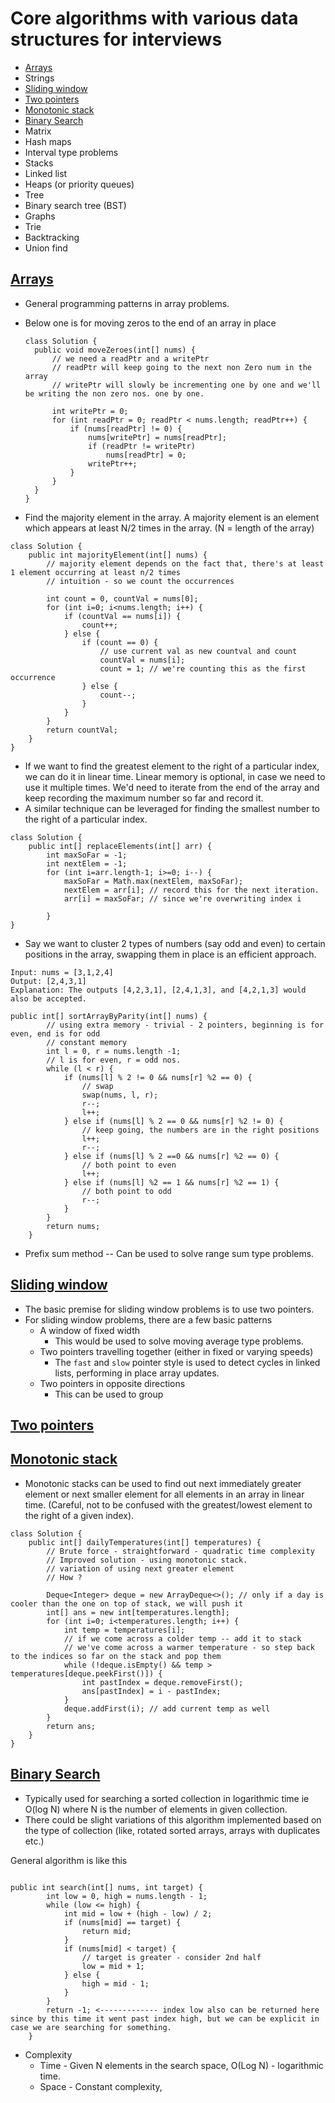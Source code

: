 # Core algorithms with various data structures for interviews

* [Arrays](#Arrays "Arrays")
* Strings
* [Sliding window](#Sliding-window "Sliding Window")
* [Two pointers](#Two-pointers "Two Pointers")
* [Monotonic stack](#Monotonic-stack "Monotonic Stack")
* [Binary Search](#Binary-search "Binary Search")
* Matrix
* Hash maps
* Interval type problems
* Stacks
* Linked list
* Heaps (or priority queues)
* Tree
* Binary search tree (BST)
* Graphs
* Trie
* Backtracking
* Union find

## [Arrays](#Arrays)
* General programming patterns in array problems.
* Below one is for moving zeros to the end of an array in place
  ```
  class Solution {
    public void moveZeroes(int[] nums) {
        // we need a readPtr and a writePtr
        // readPtr will keep going to the next non Zero num in the array
        // writePtr will slowly be incrementing one by one and we'll be writing the non zero nos. one by one.
        
        int writePtr = 0;
        for (int readPtr = 0; readPtr < nums.length; readPtr++) {
            if (nums[readPtr] != 0) {
                nums[writePtr] = nums[readPtr];
                if (readPtr != writePtr)
                    nums[readPtr] = 0;
                writePtr++;
            }
        }
    }
  }
  ```

* Find the majority element in the array. A majority element is an element which appears at least N/2 times in the array. (N = length of the array)
```
class Solution {
    public int majorityElement(int[] nums) {
        // majority element depends on the fact that, there's at least 1 element occurring at least n/2 times
        // intuition - so we count the occurrences

        int count = 0, countVal = nums[0];
        for (int i=0; i<nums.length; i++) {
            if (countVal == nums[i]) {
                count++;
            } else {
                if (count == 0) {
                    // use current val as new countval and count
                    countVal = nums[i];
                    count = 1; // we're counting this as the first occurrence
                } else {
                    count--;
                }
            }
        }
        return countVal;
    }
}
```
* If we want to find the greatest element to the right of a particular index, we can do it in linear time. Linear memory is optional, in case we need to use it multiple times. We'd need to iterate from the end of the array and keep recording the maximum number so far and record it.
* A similar technique can be leveraged for finding the smallest number to the right of a particular index.
```
class Solution {
    public int[] replaceElements(int[] arr) {
        int maxSoFar = -1;
        int nextElem = -1;
        for (int i=arr.length-1; i>=0; i--) {
            maxSoFar = Math.max(nextElem, maxSoFar);
            nextElem = arr[i]; // record this for the next iteration.
            arr[i] = maxSoFar; // since we're overwriting index i
            
        }
}
```
* Say we want to cluster 2 types of numbers (say odd and even) to certain positions in the array, swapping them in place is an efficient approach.
```
Input: nums = [3,1,2,4]
Output: [2,4,3,1]
Explanation: The outputs [4,2,3,1], [2,4,1,3], and [4,2,1,3] would also be accepted.

public int[] sortArrayByParity(int[] nums) {
        // using extra memory - trivial - 2 pointers, beginning is for even, end is for odd
        // constant memory
        int l = 0, r = nums.length -1;
        // l is for even, r = odd nos.
        while (l < r) {
            if (nums[l] % 2 != 0 && nums[r] %2 == 0) {
                // swap
                swap(nums, l, r);
                r--;
                l++;
            } else if (nums[l] % 2 == 0 && nums[r] %2 != 0) {
                // keep going, the numbers are in the right positions
                l++;
                r--;
            } else if (nums[l] % 2 ==0 && nums[r] %2 == 0) {
                // both point to even
                l++;
            } else if (nums[l] %2 == 1 && nums[r] %2 == 1) {
                // both point to odd
                r--;
            }
        }
        return nums;
    }
```
* Prefix sum method -- Can be used to solve range sum type problems.

## [Sliding window](#Sliding-window)
* The basic premise for sliding window problems is to use two pointers.
* For sliding window problems, there are a few basic patterns
  * A window of fixed width
    * This would be used to solve moving average type problems.  
  * Two pointers travelling together (either in fixed or varying speeds)
    * The `fast` and `slow` pointer style is used to detect cycles in linked lists, performing in place array updates.   
  * Two pointers in opposite directions
    * This can be used to group 

## [Two pointers](#Two-pointers)

## [Monotonic stack](#Monotonic-stack)
* Monotonic stacks can be used to find out next immediately greater element or next smaller element for all elements in an array in linear time. (Careful, not to be confused with the greatest/lowest element to the right of a given index).
```
class Solution {
    public int[] dailyTemperatures(int[] temperatures) {
        // Brute force - straightforward - quadratic time complexity
        // Improved solution - using monotonic stack.
        // variation of using next greater element
        // How ?

        Deque<Integer> deque = new ArrayDeque<>(); // only if a day is cooler than the one on top of stack, we will push it
        int[] ans = new int[temperatures.length];
        for (int i=0; i<temperatures.length; i++) {
            int temp = temperatures[i];
            // if we come across a colder temp -- add it to stack
            // we've come across a warmer temperature - so step back to the indices so far on the stack and pop them
            while (!deque.isEmpty() && temp > temperatures[deque.peekFirst()]) {
                int pastIndex = deque.removeFirst();
                ans[pastIndex] = i - pastIndex;
            }
            deque.addFirst(i); // add current temp as well
        }
        return ans;
    }
}
``` 
## [Binary Search](#Binary-search)
* Typically used for searching a sorted collection in logarithmic time ie O(log N) where N is the number of elements in given collection.
* There could be slight variations of this algorithm implemented based on the type of collection (like, rotated sorted arrays, arrays with duplicates etc.)

General algorithm is like this
```

public int search(int[] nums, int target) {
        int low = 0, high = nums.length - 1;
        while (low <= high) {
            int mid = low + (high - low) / 2;
            if (nums[mid] == target) {
                return mid;
            }
            if (nums[mid] < target) {
                // target is greater - consider 2nd half
                low = mid + 1;
            } else {
                high = mid - 1;
            }
        }
        return -1; <------------- index low also can be returned here since by this time it went past index high, but we can be explicit in case we are searching for something.
    }

```
* Complexity
  * Time - Given N elements in the search space, O(Log N) - logarithmic time.
  * Space - Constant complexity,
